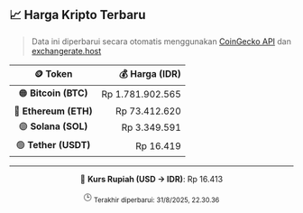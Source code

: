

<!-- HARGA_KRIPTO -->
## 📈 Harga Kripto Terbaru

> Data ini diperbarui secara otomatis menggunakan [CoinGecko API](https://www.coingecko.com/) dan [exchangerate.host](https://exchangerate.host/)

<div align="center">

| 🪙 Token | 💰 Harga (IDR) |
|:------:|---------------:|
| 🟠 **Bitcoin (BTC)**   | Rp 1.781.902.565 |
| 🔵 **Ethereum (ETH)**  | Rp 73.412.620 |
| 🟣 **Solana (SOL)**    | Rp 3.349.591 |
| 🟢 **Tether (USDT)**   | Rp 16.419 |

---

💱 **Kurs Rupiah (USD → IDR)**: Rp 16.413

🕒 <sub>Terakhir diperbarui: 31/8/2025, 22.30.36</sub>

</div>
<!-- /HARGA_KRIPTO -->